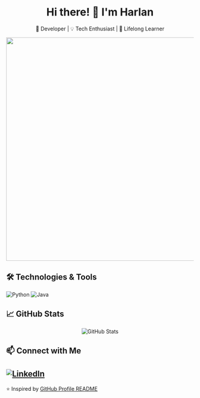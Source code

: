 <!-- Header with your name and a short description -->
<h1 align="center">Hi there! 👋 I'm Harlan</h1>
<p align="center">
  🚀 Developer | 💡 Tech Enthusiast | 🎯 Lifelong Learner
</p>

<!-- Optional Image or GIF -->
<p align="center">
  <img src="https://media2.giphy.com/media/v1.Y2lkPTc5MGI3NjExOW4xMGFpeXBkY3h4Z3dtbm5oYnBjdGp1cm93ZWQ4dTVlMjY0azR1MyZlcD12MV9pbnRlcm5hbF9naWZfYnlfaWQmY3Q9Zw/b4ab9TBk9Ornvrt9W8/giphy.gif" width="600">
</p>


## 🛠️ Technologies & Tools
![Python](https://img.shields.io/badge/Python-3776AB?style=for-the-badge&logo=python&logoColor=white)
![Java](https://img.shields.io/badge/JavaScript-F7DF1E?style=for-the-badge&logo=java&logoColor=black)

## 📈 GitHub Stats
<p align="center">
  <img src="https://github-readme-stats.vercel.app/api?username=harlanenciso112&show_icons=true&theme=radical" alt="GitHub Stats" />
</p>

## 📫 Connect with Me
[![LinkedIn](https://img.shields.io/badge/LinkedIn-0A66C2?style=for-the-badge&logo=linkedin&logoColor=white)](https://linkedin.com/in/YOUR-USERNAME)
---
⭐️ Inspired by [GitHub Profile README](https://github.com/matrivisuals)

